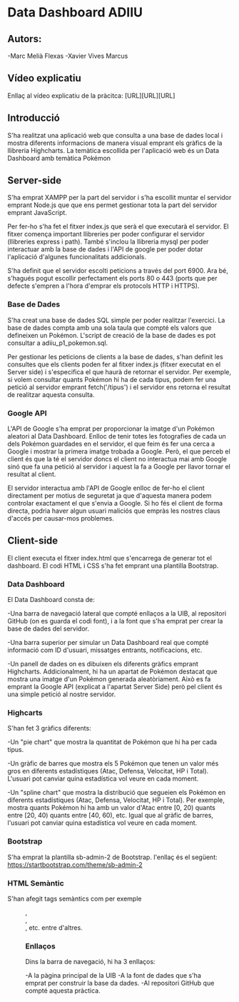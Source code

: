 # Data Dashboard ADIIU

## Autors:
-Marc Melià Flexas
-Xavier Vives Marcus

## Vídeo explicatiu
Enllaç al vídeo explicatiu de la pràcitca: [URL][URL][URL]

## Introducció
S'ha realitzat una aplicació web que consulta a una base de dades local i 
mostra diferents informacions de manera visual emprant els gràfics de la 
llibreria Highcharts. La temàtica escollida per l'aplicació web és un Data 
Dashboard amb temàtica Pokémon

## Server-side
S'ha emprat XAMPP per la part del servidor i s'ha escollit muntar el servidor 
emprant Node.js que que ens permet gestionar tota la part del servidor emprant 
JavaScript.

Per fer-ho s'ha fet el fitxer index.js que serà el que executarà el servidor.
El fitxer comença important llibreries per poder configurar el servidor
(llibreries express i path). També s'inclou la llibreria mysql per poder 
interactuar amb la base de dades i l'API de google per poder dotar l'aplicació 
d'algunes funcionalitats addicionals.

S'ha definit que el servidor escolti peticions a través del port 6900. Ara bé, 
s'hagués pogut escollir perfectament els ports 80 o 443 (ports que per defecte 
s'empren a l'hora d'emprar els protocols HTTP i HTTPS).

### Base de Dades
S'ha creat una base de dades SQL simple per poder realitzar l'exercici. La base
 de dades compta amb una sola taula que compté els valors que defineixen un 
Pokémon. L'script de creació de la base de dades es pot consultar a 
adiiu_p1_pokemon.sql.

Per gestionar les peticions de clients a la base de dades, s'han definit les 
consultes que els clients poden fer al fitxer index.js (fitxer executat en el 
Server side) i s'especifica el que haurà de retornar el servidor. Per exemple, 
si volem consultar quants Pokémon hi ha de cada tipus, podem fer una petició 
al servidor emprant fetch('/tipus') i el servidor ens retorna el resultat de 
realitzar aquesta consulta.

### Google API
L'API de Google s'ha emprat per proporcionar la imatge d'un Pokémon aleatori 
al Data Dashboard. Enlloc de tenir totes les fotografies de cada un dels
Pokémon guardades en el servidor, el que feim és fer una cerca a Google i 
mostrar la primera imatge trobada a Google. Però, el que perceb el client 
és que la té el servidor doncs el client no interactua mai amb Google sinó 
que fa una petició al servidor i aquest la fa a Google per llavor tornar el 
resultat al client.

El servidor interactua amb l'API de Google enlloc de fer-ho el client 
directament per motius de seguretat ja que d'aquesta manera podem controlar 
exactament el que s'envia a Google. Si ho fés el client de forma directa, 
podria haver algun usuari maliciós que empràs les nostres claus d'accés per 
causar-mos problemes.

## Client-side
El client executa el fitxer index.html que s'encarrega de generar tot el 
dashboard. El codi HTML i CSS s'ha fet emprant una plantilla Bootstrap.

### Data Dashboard
El Data Dashboard consta de: 

-Una barra de navegació lateral que compté enllaços 
a la UIB, al repositori GitHub (on es guarda el codi font), i a la font que 
s'ha emprat per crear la base de dades del servidor. 

-Una barra superior per simular un Data Dashboard real que compté informació 
com ID d'usuari, missatges entrants, notificacions, etc.

-Un panell de dades on es dibuixen els diferents gràfics emprant Highcharts.
Addicionalment, hi ha un apartat de Pokémon destacat que mostra una imatge d'un
 Pokémon generada aleatòriament. Això es fa emprant la Google API (explicat a 
l'apartat Server Side) però pel client és una simple petició al nostre 
servidor.

### Highcarts
S'han fet 3 gràfics diferents:

-Un "pie chart" que mostra la quantitat de Pokémon que hi ha per cada tipus.

-Un gràfic de barres que mostra els 5 Pokémon que tenen un valor més gros en 
diferents estadístiques (Atac, Defensa, Velocitat, HP i Total). L'usuari pot
canviar quina estadística vol veure en cada moment.

-Un "spline chart" que mostra la distribució que segueien els Pokémon en 
diferents estadístiques (Atac, Defensa, Velocitat, HP i Total). Per exemple, 
mostra quants Pokémon hi ha amb un valor d'Atac entre \[0, 20) quants entre 
\[20, 40) quants entre \[40, 60), etc. Igual que al gràfic de barres, l'usuari 
pot canviar quina estadística vol veure en cada moment.

### Bootstrap
S'ha emprat la plantilla sb-admin-2 de Bootstrap. l'enllaç és el següent:
https://startbootstrap.com/theme/sb-admin-2

### HTML Semàntic
S'han afegit tags semàntics com per exemple <figure>, <main>, <form>, etc. 
entre d'altres.

### Enllaços
Dins la barra de navegació, hi ha 3 enllaços:

-A la pàgina principal de la UIB
-A la font de dades que s'ha emprat per construir la base da dades.
-Al repositori GitHub que compté aquesta pràctica.